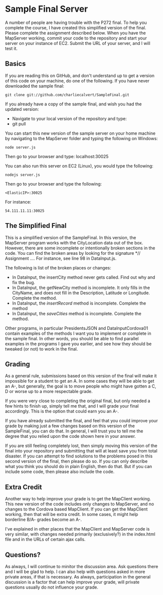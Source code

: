 Sample Final Server
===================

A number of people are having trouble with the P272 final. To help
you complete the course, I have created this simplified version
of the final. Please complete the assignment described below.
When you have the MapServer working, commit your code to the 
repository and start your server on your instance of EC2. Submit
the URL of your server, and I will test it.

Basics
------

If you are reading this on GitHub, and don't understand up to 
get a version of this code on your machine, do one of the following.
If you have never downloaded the sample final:

	git clone git://github.com/charliecalvert/SampleFinal.git

If you already have a copy of the sample final, and wish you had
the updated version: 

* Navigate to your local version of the repository and type:
* git pull

You can start this new version of the sample server on your home
machine by navigating to the MapServer folder and typing the 
following on Windows:

	node server.js

Then go to your browser and type: localhost:30025
	
You can also run this server on EC2 (Linux), you would type the following:

	nodejs server.js

Then go to your browser and type the following:

	<ElasticIP>:30025
	
For instance:

	54.111.11.11:30025
	
The Simplified Final
--------------------

This is a simplified version of the SampleFinal. In this version,
the MapServer program works with the CityLocation data out 
of the box. However, there are some incomplete or intentionally 
broken sections in the code. You can find the broken areas by 
looking for the signature *// Assignment .... For instance, see
line 98 in DataInput.js. 

The following is list of the broken places or changes:

* In DataInput, the insertCity method never gets called. Find
out why and fix the bug.
* In DataInput, the getNewCity method is incomplete. It only
fills in the CityName, and does not fill in the Description,
Latitude or Longitude. Complete the method.
* In DataInput, the *insertRecord* method is incomplete. Complete
the method
* In DataInput, the *saveCities* method is incomplete. Complete
the method. 

Other programs, in particular PresidentsJSON and DataInputCordova01 
contain examples of the methods I want you to implement or complete in 
the sample final. In other words, you should be able to find parallel 
examples in the programs I gave you earlier, and see how they should be 
tweaked (or not) to work in the final. 

Grading
-------

As a general rule, submissions based on this version of the final
will make it impossible for a student to get an A. In some cases
they will be able to get an A-, but generally, the goal is to move
people who might have gotten a C, D or worse up to a more respectable
grade. 

If you were very close to completing the original final, but
only needed a few hints to finish up, simply tell me that, and I 
will grade your final accordingly. This is the option that 
could earn you an A-. 

If you have already submitted the final, and feel that you 
could improve your grade by making just a few changes based 
on this version of the SampleFinal, you can do that. In 
general, I will trust you to tell me the degree that you 
relied upon the code shown here in your answer.

If you are still feeling completely lost, then simply moving this
version of the final into your repository and submitting that will
at least save you from total disaster. If you can attempt to find
solutions to the problems posed in this second version of the final,
then please do so. If you can only describe what you think you 
should do in plain English, then do that. But if you can include 
some code, then please also include the code.

Extra Credit
------------

Another way to help improve your grade is to get the MapClient
working. This new version of the code includes only changes to
MapServer, and no changes to the Cordova based MapClient. If you
can get the MapClient working, then that will be extra credit.
In some cases, it might help borderline B/A- grades become an
A-.

I've explained in other places that the MapClient and MapServer
code is very similar, with changes needed primarily (exclusively?)
in the index.html file and in the URLs of certain ajax calls.

Questions?
----------

As always, I will continue to minitor the discussion area. Ask 
questions there and I will be glad to help. I can also help 
with questions asked in more private areas, if that is necessary. 
As always, participation in the general discussion is a factor 
that can help improve your grade, will private questions usually do 
not influence your grade.